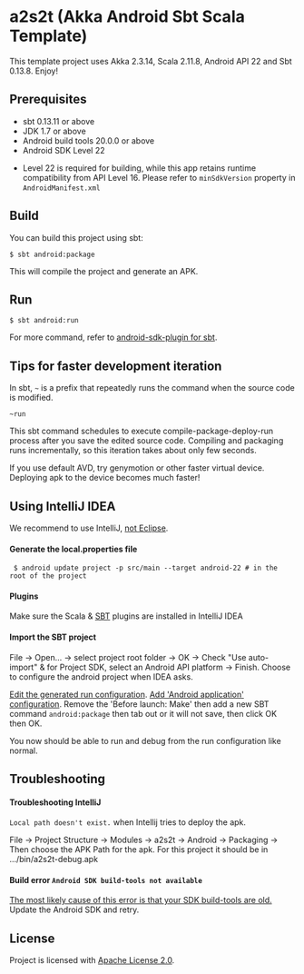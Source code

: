 # a2s2t (Akka Android Sbt Scala Template)

 This template project uses Akka 2.3.14, Scala 2.11.8, Android API 22 and Sbt 0.13.8. Enjoy!   


Prerequisites
-------------
* sbt 0.13.11 or above
* JDK 1.7 or above
* Android build tools 20.0.0 or above
* Android SDK Level 22
 - Level 22 is required for building, while this app retains runtime compatibility from API Level 16. Please refer to `minSdkVersion` property in `AndroidManifest.xml`

Build
-----
You can build this project using sbt:

    $ sbt android:package

This will compile the project and generate an APK.

Run
-----

    $ sbt android:run

For more command, refer to [android-sdk-plugin for sbt](https://github.com/pfn/android-sdk-plugin).

Tips for faster development iteration
-------------------------------------
In sbt, `~` is a prefix that repeatedly runs the command when the source code is modified.

    ~run
    
This sbt command schedules to execute compile-package-deploy-run process after you save the edited source code.
Compiling and packaging runs incrementally, so this iteration takes about only few seconds.

If you use default AVD, try genymotion or other faster virtual device. Deploying apk to the device becomes much faster!


Using IntelliJ IDEA
-------------------
We recommend to use IntelliJ, [not Eclipse](https://github.com/pfn/android-sdk-plugin#advanced-usage).

#### Generate the local.properties file

     $ android update project -p src/main --target android-22 # in the root of the project

#### Plugins

Make sure the Scala & [SBT](https://plugins.jetbrains.com/plugin/5007?pr=idea) plugins are installed in IntelliJ IDEA

#### Import the SBT project

File -> Open... -> select project root folder -> OK
-> Check "Use auto-import" & for Project SDK, select an Android API platform -> Finish. Choose to configure the
android project when IDEA asks.

[Edit the generated run configuration](https://www.jetbrains.com/idea/help/run-debug-configurations.html). [Add 'Android application' configuration](https://www.jetbrains.com/idea/help/run-debug-configuration-android-application.html). Remove the 'Before launch: Make' then add a new SBT command `android:package` then tab out or it
will not save, then click OK then OK.

You now should be able to run and debug from the run configuration like normal.

Troubleshooting
---------------

#### Troubleshooting IntelliJ

`Local path doesn't exist.` when Intellij tries to deploy the apk.

File -> Project Structure -> Modules -> a2s2t -> Android -> Packaging -> Then choose the APK Path for
the apk. For this project it should be in .../bin/a2s2t-debug.apk

#### Build error `Android SDK build-tools not available`
[The most likely cause of this error is that your SDK build-tools are old.](https://github.com/pfn/android-sdk-plugin/issues/13) Update the Android SDK and retry.

License
-------

Project is licensed with [Apache License 2.0](https://tldrlegal.com/license/apache-license-2.0-\(apache-2.0\)#fulltext).
